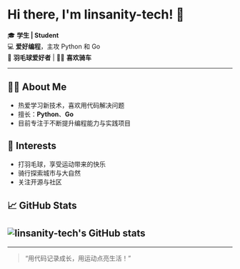 # Hi there, I'm linsanity-tech! 👋

🎓 **学生 | Student**  
💻 **爱好编程**，主攻 Python 和 Go  
🏸 **羽毛球爱好者** | 🚴‍♂️ **喜欢骑车**

---

## 👨‍💻 About Me

- 热爱学习新技术，喜欢用代码解决问题  
- 擅长：**Python**、**Go**
- 目前专注于不断提升编程能力与实践项目

## 🏓 Interests

- 打羽毛球，享受运动带来的快乐
- 骑行探索城市与大自然
- 关注开源与社区

## 📈 GitHub Stats

![linsanity-tech's GitHub stats](https://github-readme-stats.vercel.app/api?username=linsanity-tech&show_icons=true&theme=radical)
---

<!-- 
如果有项目推荐，可以在这里添加
## 🌟 Featured Projects

- [项目名称](项目链接)：一句简短介绍
-->

<!--
如果有社交链接，比如知乎、微博、LinkedIn等，可以在这里添加
## 🔗 Connect with Me

- [知乎](#)
- [LinkedIn](#)
- [个人网站](#)
-->

---

> “用代码记录成长，用运动点亮生活！”  
